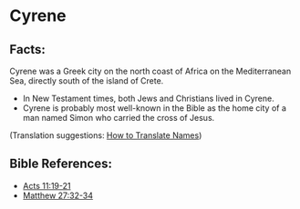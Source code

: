 # Cyrene #

## Facts: ##

Cyrene was a Greek city on the north coast of Africa on the Mediterranean Sea, directly south of the island of Crete.

* In New Testament times, both Jews and Christians lived in Cyrene.
* Cyrene is probably most well-known in the Bible as the home city of a man named Simon who carried the cross of Jesus.

(Translation suggestions: [How to Translate Names](en/ta-vol1/translate/man/translate-names))



## Bible References: ##

* [Acts 11:19-21](en/tn/act/help/11/19)
* [Matthew 27:32-34](en/tn/mat/help/27/32)